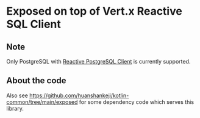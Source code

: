 # Exposed on top of Vert.x Reactive SQL Client

## Note
Only PostgreSQL with [Reactive PostgreSQL Client](https://vertx.io/docs/vertx-pg-client/java/) is currently supported.

## About the code
Also see https://github.com/huanshankeji/kotlin-common/tree/main/exposed for some dependency code which serves this library.
